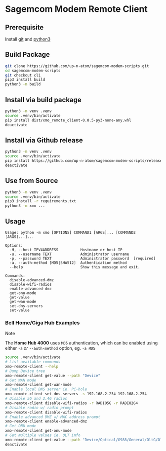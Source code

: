 # Sagemcom Modem Remote Client

## Prerequisite 

Install [git](https://git-scm.com/downloads/) and [python3](https://www.python.org/downloads/)

## Build Package
```bash
git clone https://github.com/up-n-atom/sagemcom-modem-scripts.git
cd sagemcom-modem-scripts
git checkout cli
pip3 install build
python3 -m build
```

## Install via build package

```bash
python3 -m venv .venv
source .venv/bin/activate
pip install dist/xmo_remote_client-0.0.5-py3-none-any.whl
deactivate
```

## Install via Github release

```bash
python3 -m venv .venv
source .venv/bin/activate
pip install https://github.com/up-n-atom/sagemcom-modem-scripts/releases/download/v0.0.5/xmo_remote_client-0.0.5-py3-none-any.whl
deactivate
```

## Use from Source

```bash
python3 -m venv .venv
source .venv/bin/activate
pip3 install -r requirements.txt
python3 -m xmo ...
```

## Usage

```
Usage: python -m xmo [OPTIONS] COMMAND1 [ARGS]... [COMMAND2 [ARGS]...]...

Options:
  -H, --host IPV4ADDRESS          Hostname or host IP
  -u, --username TEXT             Administrator username
  -p, --password TEXT             Administrator password  [required]
  -a, --auth-method [MD5|SHA512]  Authentication method
  --help                          Show this message and exit.

Commands:
  disable-advanced-dmz
  disable-wifi-radios
  enable-advanced-dmz
  get-onu-mode
  get-value
  get-wan-mode
  set-dns-servers
  set-value
```

### Bell Home/Giga Hub Examples

> [!NOTE]
> The **Home Hub 4000** uses `MD5` authentication, which can be enabled using either `-a` _or_ `--auth-method` option, eg. `-a MD5`

```bash
source .venv/bin/activate
# List available commands
xmo-remote-client --help
# Dump Device tree
xmo-remote-client get-value --path "Device"
# Get WAN mode
xmo-remote-client get-wan-mode
# Enable local DNS server ie. Pi-hole
xmo-remote-client set-dns-servers -s 192.168.2.254 192.168.2.254
# Disable 5G and 2.4G radios
xmo-remote-client disable-wifi-radios -r RADIO5G -r RADIO2G4
# Disable radio w/ radio prompt
xmo-remote-client disable-wifi-radios
# Enable advanced DMZ w/ MAC address prompt
xmo-remote-client enable-advanced-dmz
# Get ONU mode
xmo-remote-client get-onu-mode
# Get multiple values ie. OLT info
xmo-remote-client get-value --path "Device/Optical/G988/General/OltG/OltVendorId" --path "Device/Optical/G988/General/OltG/Version"
deactivate
```
